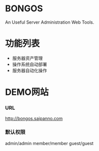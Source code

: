BONGOS
===

An Useful Server Administration Web Tools.


# 功能列表

* 服务器资产管理
* 操作系统自动部署
* 服务器自动化操作



# DEMO网站

### URL

http://bongos.saipanno.com

### 默认权限

admin/admin
member/member
guest/guest